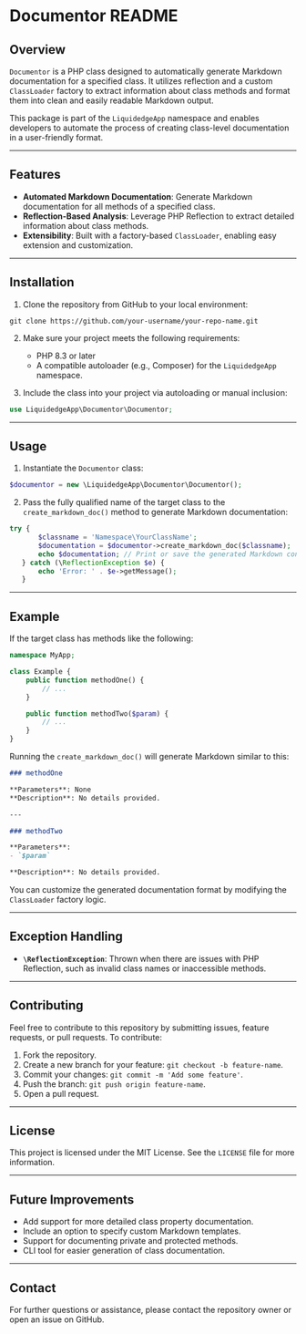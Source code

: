 # Documentor README

## Overview

`Documentor` is a PHP class designed to automatically generate Markdown documentation for a specified class. It utilizes reflection and a custom `ClassLoader` factory to extract information about class methods and format them into clean and easily readable Markdown output.

This package is part of the `LiquidedgeApp` namespace and enables developers to automate the process of creating class-level documentation in a user-friendly format.

---

## Features

- **Automated Markdown Documentation**: Generate Markdown documentation for all methods of a specified class.
- **Reflection-Based Analysis**: Leverage PHP Reflection to extract detailed information about class methods.
- **Extensibility**: Built with a factory-based `ClassLoader`, enabling easy extension and customization.

---

## Installation

1. Clone the repository from GitHub to your local environment:

```shell script
git clone https://github.com/your-username/your-repo-name.git
```

2. Make sure your project meets the following requirements:
   - PHP 8.3 or later
   - A compatible autoloader (e.g., Composer) for the `LiquidedgeApp` namespace.

3. Include the class into your project via autoloading or manual inclusion:

```php
use LiquidedgeApp\Documentor\Documentor;
```

---

## Usage

1. Instantiate the `Documentor` class: 

```php
$documentor = new \LiquidedgeApp\Documentor\Documentor();
```

2. Pass the fully qualified name of the target class to the `create_markdown_doc()` method to generate Markdown documentation:

```php
try {
       $classname = 'Namespace\YourClassName';
       $documentation = $documentor->create_markdown_doc($classname);
       echo $documentation; // Print or save the generated Markdown content
   } catch (\ReflectionException $e) {
       echo 'Error: ' . $e->getMessage();
   }
```

---

## Example

If the target class has methods like the following:

```php
namespace MyApp;

class Example {
    public function methodOne() {
        // ...
    }

    public function methodTwo($param) {
        // ...
    }
}
```

Running the `create_markdown_doc()` will generate Markdown similar to this:

```markdown
### methodOne

**Parameters**: None  
**Description**: No details provided.

---

### methodTwo

**Parameters**:
- `$param`

**Description**: No details provided.
```
You can customize the generated documentation format by modifying the `ClassLoader` factory logic.

---

## Exception Handling

- **`\ReflectionException`**: Thrown when there are issues with PHP Reflection, such as invalid class names or inaccessible methods.

---

## Contributing

Feel free to contribute to this repository by submitting issues, feature requests, or pull requests. To contribute:

1. Fork the repository.
2. Create a new branch for your feature: `git checkout -b feature-name`.
3. Commit your changes: `git commit -m 'Add some feature'`.
4. Push the branch: `git push origin feature-name`.
5. Open a pull request.

---

## License

This project is licensed under the MIT License. See the `LICENSE` file for more information.

---

## Future Improvements

- Add support for more detailed class property documentation.
- Include an option to specify custom Markdown templates.
- Support for documenting private and protected methods.
- CLI tool for easier generation of class documentation.

---

## Contact

For further questions or assistance, please contact the repository owner or open an issue on GitHub. 
